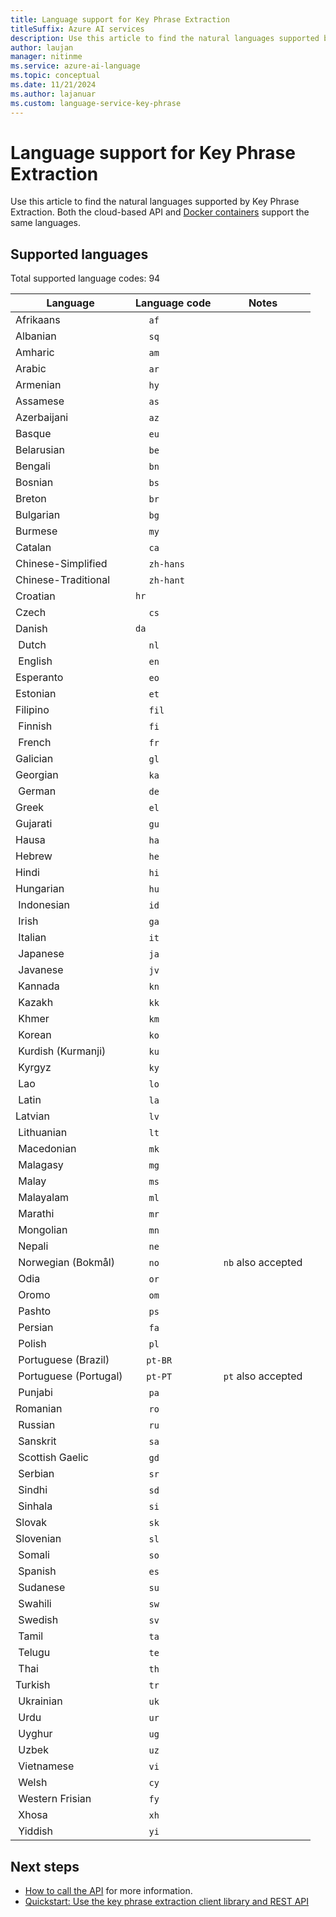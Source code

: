 ```yaml
---
title: Language support for Key Phrase Extraction
titleSuffix: Azure AI services
description: Use this article to find the natural languages supported by Key Phrase Extraction.
author: laujan
manager: nitinme
ms.service: azure-ai-language
ms.topic: conceptual
ms.date: 11/21/2024
ms.author: lajanuar
ms.custom: language-service-key-phrase
---
```


# Language support for Key Phrase Extraction

Use this article to find the natural languages supported by Key Phrase Extraction. Both the cloud-based API and [Docker containers](./how-to/use-containers.md) support the same languages.

## Supported languages 

Total supported language codes: 94

| Language              | Language code |       Notes        |
|-----------------------|---------------|--------------------|
| Afrikaans             |     `af`      |                    |
| Albanian              |     `sq`      |                    |
| Amharic               |     `am`      |                    |
| Arabic                |     `ar`      |                    |
| Armenian              |     `hy`      |                    |
| Assamese              |     `as`      |                    |
| Azerbaijani           |     `az`      |                    |
| Basque                |     `eu`      |                    |
| Belarusian            |     `be`      |                    |
| Bengali               |     `bn`      |                    |
| Bosnian               |     `bs`      |                    |
| Breton                |     `br`      |                    |
| Bulgarian             |     `bg`      |                    |
| Burmese               |     `my`      |                    |
| Catalan               |     `ca`      |                    |
| Chinese-Simplified    |     `zh-hans` |                    |
| Chinese-Traditional   |     `zh-hant` |                    |
| Croatian              |     `hr`      |                    |
| Czech                 |     `cs`      |                    |
| Danish                |     `da`      |                    |
| Dutch                 |     `nl`      |                    |
| English               |     `en`      |                    |
| Esperanto             |     `eo`      |                    |
| Estonian              |     `et`      |                    |
| Filipino              |     `fil`     |                    |
| Finnish               |     `fi`      |                    |
| French                |     `fr`      |                    |
| Galician              |     `gl`      |                    |
| Georgian              |     `ka`      |                    |
| German                |     `de`      |                    |
| Greek                 |     `el`      |                    |
| Gujarati              |     `gu`      |                    |
| Hausa                 |     `ha`      |                    |
| Hebrew                |     `he`      |                    |
| Hindi                 |     `hi`      |                    |
| Hungarian             |     `hu`      |                    |
| Indonesian            |     `id`      |                    |
| Irish                 |     `ga`      |                    |
| Italian               |     `it`      |                    |
| Japanese              |     `ja`      |                    |
| Javanese              |     `jv`      |                    |
| Kannada               |     `kn`      |                    |
| Kazakh                |     `kk`      |                    |
| Khmer                 |     `km`      |                    |
| Korean                |     `ko`      |                    |
| Kurdish (Kurmanji)    |     `ku`      |                    |
| Kyrgyz                |     `ky`      |                    |
| Lao                   |     `lo`      |                    |
| Latin                 |     `la`      |                    |
| Latvian               |     `lv`      |                    |
| Lithuanian            |     `lt`      |                    |
| Macedonian            |     `mk`      |                    |
| Malagasy              |     `mg`      |                    |
| Malay                 |     `ms`      |                    |
| Malayalam             |     `ml`      |                    |
| Marathi               |     `mr`      |                    |
| Mongolian             |     `mn`      |                    |
| Nepali                |     `ne`      |                    |
| Norwegian (Bokmål)    |     `no`      | `nb` also accepted |
| Odia                 |     `or`      |                    |
| Oromo                 |     `om`      |                    |
| Pashto                |     `ps`      |                    |
| Persian       |     `fa`      |                    |
| Polish                |     `pl`      |                    |
| Portuguese (Brazil)   |    `pt-BR`    |                    |
| Portuguese (Portugal) |    `pt-PT`    | `pt` also accepted |
| Punjabi               |     `pa`      |                    |
| Romanian              |     `ro`      |                    |
| Russian               |     `ru`      |                    |
| Sanskrit              |     `sa`      |                    |
| Scottish Gaelic       |     `gd`      |                    |
| Serbian               |     `sr`      |                    |
| Sindhi                |     `sd`      |                    |
| Sinhala               |     `si`      |                    |
| Slovak                |     `sk`      |                    |
| Slovenian             |     `sl`      |                    |
| Somali                |     `so`      |                    |
| Spanish               |     `es`      |                    |
| Sudanese              |     `su`      |                    |
| Swahili               |     `sw`      |                    |
| Swedish               |     `sv`      |                    |
| Tamil                 |     `ta`      |                    |
| Telugu                |     `te`      |                    |
| Thai                  |     `th`      |                    |
| Turkish               |     `tr`      |                    |
| Ukrainian             |     `uk`      |                    |
| Urdu                  |     `ur`      |                    |
| Uyghur                |     `ug`      |                    |
| Uzbek                 |     `uz`      |                    |
| Vietnamese            |     `vi`      |                    |
| Welsh                 |     `cy`      |                    |
| Western Frisian       |     `fy`      |                    |
| Xhosa                 |     `xh`      |                    |
| Yiddish               |     `yi`      |                    |

## Next steps

* [How to call the API](how-to/call-api.md) for more information.
* [Quickstart: Use the key phrase extraction client library and REST API](quickstart.md)

